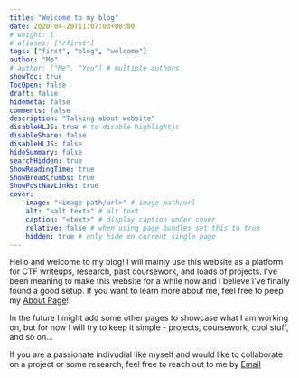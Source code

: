 ```yaml
---
title: "Welcome to my blog"
date: 2020-04-20T11:07:03+00:00
# weight: 1
# aliases: ["/first"]
tags: ["first", "blog", "welcome"]
author: "Me"
# author: ["Me", "You"] # multiple authors
showToc: true
TocOpen: false
draft: false
hidemeta: false
comments: false
description: "Talking about website"
disableHLJS: true # to disable highlightjs
disableShare: false
disableHLJS: false
hideSummary: false
searchHidden: true
ShowReadingTime: true
ShowBreadCrumbs: true
ShowPostNavLinks: true
cover:
    image: "<image path/url>" # image path/url
    alt: "<alt text>" # alt text
    caption: "<text>" # display caption under cover
    relative: false # when using page bundles set this to true
    hidden: true # only hide on current single page
---
```


Hello and welcome to my blog! I will mainly use this website as a platform for CTF writeups, research, past coursework, and loads of projects. I've been meaning to make this website for a while now and I believe I've finally found a good setup. If you want to learn more about me, feel free to peep my [About Page](https://itsecgary.com/about.html)! 

In the future I might add some other pages to showcase what I am working on, but for now I will try to keep it simple - projects, coursework, cool stuff, and so on...

If you are a passionate indivudial like myself and would like to collaborate on a project or some research, feel free to reach out to me by [Email](mailto:petrovlev39@gmail.com)

